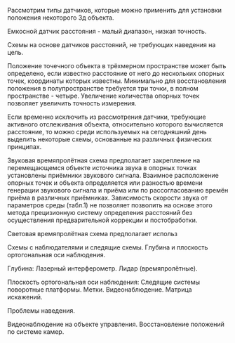Рассмотрим типы датчиков, которые можно применить для установки положения некоторого 3д объекта.

Емкосной датчик расстояния - малый диапазон, низкая точность.

Схемы на основе датчиков расстояний, не требующих наведения на цель.

Положение точечного объекта в трёхмерном пространстве может быть определено, если известно расстояние от него до нескольких опорных точек, координаты которых известны. Минимально для восстановления положения в полупространстве требуется три точки, в полном пространстве - четыре. Увеличение количества опорных точек позволяет увеличить точность измерения.

Если временно исключить из рассмотрения датчики, требующие активного отслеживания объекта, относительно которого вычисляется расстояние, то можно среди используемых на сегодняшний день выделить некоторые схемы, основанные на различных физических принципах.

Звуковая времяпролётная схема предполагает закрепление на перемещающемся объекте источника звука в опорных точках установлены приёмники звукового сигнала. Взаимное расположение опорных точек и объекта определяется или разностью времени генерации звукового сигнала и приёма или по рассогласованию времён приёма в различных приёмниках. Зависимость скорости звука от параметров среды (табл.1) не позволяет позволить на основе этого метода прецизионную систему определения расстояний без осуществления предварительной коррекции и постобработки.  

Световая времяпролётная схема предполагает использ



Схемы с наблюдателями и следящие схемы. Глубина и плоскость ортогональная оси наблюдения.

Глубина:
Лазерный интерферометр.
Лидар (времяпролётные).


Плоскость ортогональная оси наблюдения:
Следящие системы поворотные платформы.
Метки.
Видеонаблюдение. Матрица искажений.

Проблемы наведения.

Видеонаблюдение на объекте управления.
Восстановление положений по системе камер.
